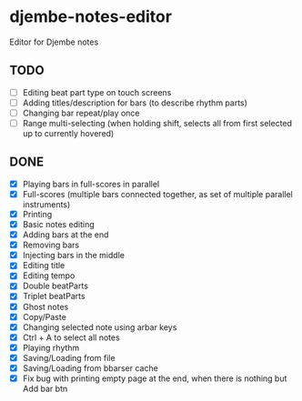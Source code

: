 # djembe-notes-editor
Editor for Djembe notes

## TODO

- [ ] Editing beat part type on touch screens
- [ ] Adding titles/description for bars (to describe rhythm parts)
- [ ] Changing bar repeat/play once
- [ ] Range multi-selecting (when holding shift, selects all from first selected up to currently hovered)

## DONE

- [x] Playing bars in full-scores in parallel
- [x] Full-scores (multiple bars connected together, as set of multiple parallel instruments)
- [x] Printing
- [x] Basic notes editing
- [x] Adding bars at the end
- [x] Removing bars
- [x] Injecting bars in the middle
- [x] Editing title
- [x] Editing tempo
- [x] Double beatParts
- [x] Triplet beatParts
- [x] Ghost notes
- [x] Copy/Paste
- [x] Changing selected note using arbar keys
- [x] Ctrl + A to select all notes
- [x] Playing rhythm
- [x] Saving/Loading from file
- [x] Saving/Loading from bbarser cache
- [x] Fix bug with printing empty page at the end, when there is nothing but Add bar btn
